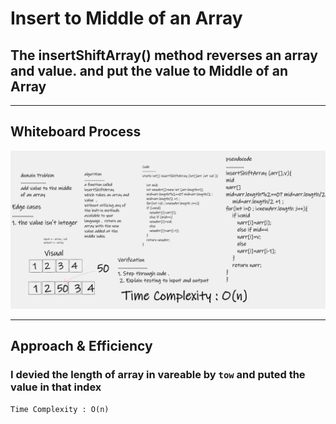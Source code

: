 # Insert to Middle of an Array
## The insertShiftArray() method reverses an array and value. and put the value to Middle of an Array
---



## Whiteboard Process
![](../asset/insertShiftArray.png)

---
## Approach & Efficiency
### I devied the length of array in vareable by ``tow`` and puted the value in that index
``Time Complexity : O(n)``

